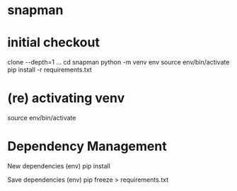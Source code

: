 # snapman

# initial checkout
clone --depth=1 ...
cd snapman
python -m venv env
source env/bin/activate
pip install -r requirements.txt

# (re) activating venv
source env/bin/activate

# Dependency Management
New dependencies
(env) pip install

Save dependencies
(env) pip freeze >  requirements.txt

